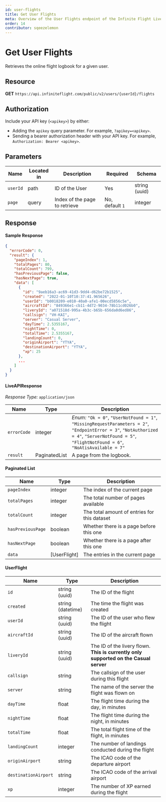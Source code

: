 ```yaml
---
id: user-flights
title: Get User Flights
meta: Overview of the User Flights endpoint of the Infinite Flight Live API
order: 14
contributor: sqeezelemon
---
```


# Get User Flights

Retrieves the online flight logbook for a given user.

## Resource

**GET** `https://api.infiniteflight.com/public/v2/users/{userId}/flights`

## Authorization

Include your API key (`<apikey>`) by either:

- Adding the `apikey` query parameter. For example, `?apikey=<apikey>`.
- Sending a bearer authorization header with your API key. For example, `Authorization: Bearer <apikey>`.

## Parameters

| Name     | Located in | Description    | Required | Schema        |
| -------- | ---------- | -------------- | -------- | ------------- |
| `userId` | path       | ID of the User | Yes      | string (uuid) |
| `page`   | query      | Index of the page to retrieve | No, default `1` | integer |

## Response

#### Sample Response

```json
{
  "errorCode": 0,
  "result": {
    "pageIndex": 1,
    "totalPages": 80,
    "totalCount": 799,
    "hasPreviousPage": false,
    "hasNextPage": true,
    "data": [
      {
        "id": "9aeb16a3-ac69-41d3-9dd4-d62be72b1525",
        "created": "2022-01-10T10:37:41.965626",
        "userId": "b0018209-e010-40a0-afe1-00ecd5856c5e",
        "aircraftId": "849366e1-cb11-4d72-9034-78b11cd026b0",
        "liveryId": "a071518d-995a-4b3c-b65b-656da0d6ed86",
        "callsign": "VH-KAI",
        "server": "Casual Server",
        "dayTime": 2.5355167,
        "nightTime": 0,
        "totalTime": 2.5355167,
        "landingCount": 0,
        "originAirport": "YTYA",
        "destinationAirport": "YTYA",
        "xp": 25
      },
      ...
    ]
  }
}
```

#### LiveAPIResponse

*Response Type:* `application/json`

| Name | Type | Description |
| -- | -- | -- |
| `errorCode` | integer | _Enum:_ `"Ok = 0"`, `"UserNotFound = 1"`, `"MissingRequestParameters = 2"`, `"EndpointError = 3"`, `"NotAuthorized = 4"`, `"ServerNotFound = 5"`, `"FlightNotFound = 6"`, `"NoAtisAvailable = 7"` |
| `result` | PaginatedList | A page from the logbook. |

#### Paginated List

| Name | Type | Description |
| -- | -- | -- |
| `pageIndex` | integer | The index of the current page |
| `totalPages` | integer | The total number of pages available |
| `totalCount` | integer | The total amount of entries for this dataset |
| `hasPreviousPage` | boolean | Whether there is a page before this one |
| `hasNextPage` | boolean | Whether there is a page after this one |
| `data` | [UserFlight] | The entries in the current page |

#### UserFlight

| Name | Type | Description |
| -- | -- | -- |
| `id` | string (uuid) | The ID of the flight |
| `created` | string (datetime) | The time the flight was created |
| `userId` | string (uuid) | The ID of the user who flew the flight |
| `aircraftId` | string (uuid) | The ID of the aircraft flown |
| `liveryId` | string (uuid) | The ID of the livery flown. **This is currently only supported on the Casual server** |
| `callsign` | string | The callsign of the user during this flight |
| `server` | string | The name of the server the flight was flown on |
| `dayTime` | float | The flight time during the day, in minutes |
| `nightTime` | float | The flight time during the night, in minutes |
| `totalTime` | float | The total flight time of the flight, in minutes |
| `landingCount` | integer | The number of landings conducted during the flight |
| `originAirport` | string | The ICAO code of the departure airport |
| `destinationAirport` | string | The ICAO code of the arrival airport |
| `xp` | integer | The number of XP earned during the flight |
